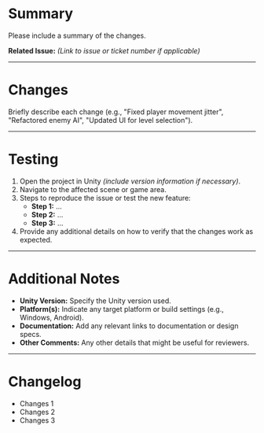 # Summary

Please include a summary of the changes.

**Related Issue:** *(Link to issue or ticket number if applicable)*

---

# Changes

Briefly describe each change (e.g., "Fixed player movement jitter", "Refactored enemy AI", "Updated UI for level selection").

---

# Testing

1. Open the project in Unity *(include version information if necessary)*.
2. Navigate to the affected scene or game area.
3. Steps to reproduce the issue or test the new feature:
   - **Step 1:** ...
   - **Step 2:** ...
   - **Step 3:** ...
4. Provide any additional details on how to verify that the changes work as expected.

---

# Additional Notes

- **Unity Version:** Specify the Unity version used.
- **Platform(s):** Indicate any target platform or build settings (e.g., Windows, Android).
- **Documentation:** Add any relevant links to documentation or design specs.
- **Other Comments:** Any other details that might be useful for reviewers.

---

# Changelog

- Changes 1
- Changes 2
- Changes 3

